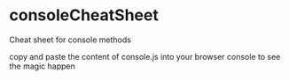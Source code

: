 # consoleCheatSheet
Cheat sheet for console methods

copy and paste the content of console.js into your browser console to see the magic happen
